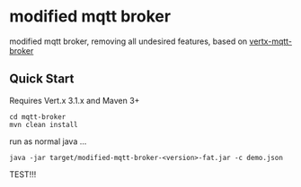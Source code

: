 modified mqtt broker
=================

modified mqtt broker, removing all undesired features, based on [vertx-mqtt-broker](https://github.com/GruppoFilippetti/vertx-mqtt-broker)

Quick Start
-----------
Requires Vert.x 3.1.x and Maven 3+

```
cd mqtt-broker
mvn clean install
```

run as normal java ...
```
java -jar target/modified-mqtt-broker-<version>-fat.jar -c demo.json
```
TEST!!!


